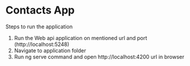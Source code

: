 # Contacts App
Steps to run the application
1. Run the Web api application on mentioned url and port (http://localhost:5248)
2. Navigate to application folder
3. Run ng serve command and open http://localhost:4200 url in browser
